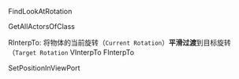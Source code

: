 FindLookAtRotation

GetAllActorsOfClass

RInterpTo: 将物体的当前旋转（`Current Rotation`）**平滑过渡**到目标旋转（`Target Rotation`
VInterpTo
FInterpTo

SetPositionInViewPort
